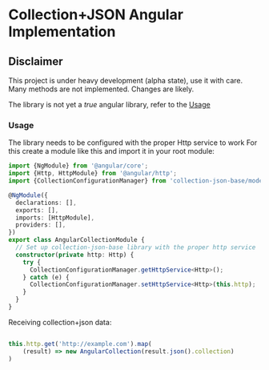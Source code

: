 Collection+JSON Angular Implementation
======================================


Disclaimer
---

This project is under heavy development (alpha state), use it with care.
Many methods are not implemented. Changes are likely.

The library is not yet a *true* angular library, refer to the [Usage](#Usage)
 
### Usage

The library needs to be configured with the proper Http service to work
For this create a module like this and import it in your root module:

```typescript
import {NgModule} from '@angular/core';
import {Http, HttpModule} from '@angular/http';
import {CollectionConfigurationManager} from 'collection-json-base/models'

@NgModule({
  declarations: [],
  exports: [],
  imports: [HttpModule],
  providers: [],
})
export class AngularCollectionModule {
  // Set up collection-json-base library with the proper http service
  constructor(private http: Http) {
    try {
      CollectionConfigurationManager.getHttpService<Http>();
    } catch (e) {
      CollectionConfigurationManager.setHttpService<Http>(this.http);
    }
  }
}

```

Receiving collection+json data:
```typescript

this.http.get('http://example.com').map(
    (result) => new AngularCollection(result.json().collection)
)
```



